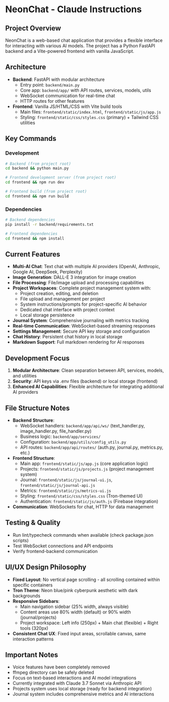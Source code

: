 # NeonChat - Claude Instructions

## Project Overview
NeonChat is a web-based chat application that provides a flexible interface for interacting with various AI models. The project has a Python FastAPI backend and a Vite-powered frontend with vanilla JavaScript.

## Architecture
- **Backend**: FastAPI with modular architecture
  - Entry point: `backend/main.py`
  - Core app: `backend/app/` with API routes, services, models, utils
  - WebSocket communication for real-time chat
  - HTTP routes for other features
- **Frontend**: Vanilla JS/HTML/CSS with Vite build tools
  - Main files: `frontend/static/index.html`, `frontend/static/js/app.js`
  - Styling: `frontend/static/css/styles.css` (primary) + Tailwind CSS utilities

## Key Commands

### Development
```bash
# Backend (from project root)
cd backend && python main.py

# Frontend development server (from project root)  
cd frontend && npm run dev

# Frontend build (from project root)
cd frontend && npm run build
```

### Dependencies
```bash
# Backend dependencies
pip install -r backend/requirements.txt

# Frontend dependencies  
cd frontend && npm install
```

## Current Features
- **Multi-AI Chat**: Text chat with multiple AI providers (OpenAI, Anthropic, Google AI, DeepSeek, Perplexity)
- **Image Generation**: DALL-E 3 integration for image creation
- **File Processing**: File/image upload and processing capabilities
- **Project Workspaces**: Complete project management system with:
  - Project creation, editing, and deletion
  - File upload and management per project
  - System instructions/prompts for project-specific AI behavior
  - Dedicated chat interface with project context
  - Local storage persistence
- **Journal System**: Comprehensive journaling with metrics tracking
- **Real-time Communication**: WebSocket-based streaming responses
- **Settings Management**: Secure API key storage and configuration
- **Chat History**: Persistent chat history in local storage
- **Markdown Support**: Full markdown rendering for AI responses

## Development Focus
1. **Modular Architecture**: Clean separation between API, services, models, and utilities
2. **Security**: API keys via .env files (backend) or local storage (frontend)
3. **Enhanced AI Capabilities**: Flexible architecture for integrating additional AI providers

## File Structure Notes
- **Backend Structure**:
  - WebSocket handlers: `backend/app/api/ws/` (text_handler.py, image_handler.py, file_handler.py)
  - Business logic: `backend/app/services/`
  - Configuration: `backend/app/utils/config_utils.py`
  - API routes: `backend/app/api/routes/` (auth.py, journal.py, metrics.py, etc.)
- **Frontend Structure**:
  - Main app: `frontend/static/js/app.js` (core application logic)
  - Projects: `frontend/static/js/projects.js` (project management system)
  - Journal: `frontend/static/js/journal-ui.js`, `frontend/static/js/journal-api.js`
  - Metrics: `frontend/static/js/metrics-ui.js`
  - Styling: `frontend/static/css/styles.css` (Tron-themed UI)
  - Authentication: `frontend/static/js/auth.js` (Firebase integration)
- **Communication**: WebSockets for chat, HTTP for data management

## Testing & Quality
- Run lint/typecheck commands when available (check package.json scripts)
- Test WebSocket connections and API endpoints
- Verify frontend-backend communication

## UI/UX Design Philosophy
- **Fixed Layout**: No vertical page scrolling - all scrolling contained within specific containers
- **Tron Theme**: Neon blue/pink cyberpunk aesthetic with dark backgrounds
- **Responsive Sidebars**: 
  - Main navigation sidebar (25% width, always visible)
  - Content areas use 80% width (default) or 90% width (journal/projects)
  - Project workspace: Left info (250px) + Main chat (flexible) + Right tools (320px)
- **Consistent Chat UX**: Fixed input areas, scrollable canvas, same interaction patterns

## Important Notes
- Voice features have been completely removed
- ffmpeg directory can be safely deleted  
- Focus on text-based interactions and AI model integrations
- Currently integrated with Claude 3.7 Sonnet via Anthropic API
- Projects system uses local storage (ready for backend integration)
- Journal system includes comprehensive metrics and AI interactions